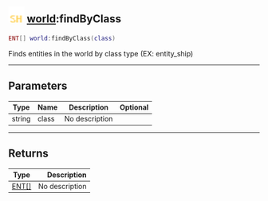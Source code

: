 ## <img src="../../.gitbook/assets/shared.png" width="32" height="32" /> [world](../world/README.md):findByClass

```lua
ENT[] world:findByClass(class)
```

Finds entities in the world by class type (EX: entity_ship)<br>

-----------------
## Parameters

| Type   | Name | Description | Optional |
| ------ | ---- | ----------- | -------: |
| string | class | No description |  |

-----------------
## Returns

| Type   | Description |
| ------ | ----------: |
| [ENT[]](../ent[]/README.md) | No description |
